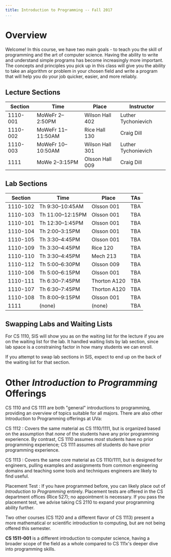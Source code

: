```yaml
---
title: Introduction to Programming -- Fall 2017
...
```


# Overview

Welcome! In this course, we have two main goals - to teach you the skill of programming and the art of computer science. Having the ability to write and understand simple programs has become increasingly more important. The concepts and principles you pick up in this class will give you the ability to take an algorithm or problem in your chosen field and write a program that will help you do your job quicker, easier, and more reliably.

## Lecture Sections

Section |Time             |Place          |Instructor             
--------|-----------------|---------------|-----------------------
1110-001|MoWeFr 2–2:50PM  |Wilson Hall 402|Luther Tychonievich    
1110-002|MoWeFr 11–11:50AM|Rice Hall 130  |Craig Dill
1110-003|MoWeFr 10–10:50AM|Wilson Hall 301|Luther Tychonievich
1111    |MoWe 2–3:15PM    |Olsson Hall 009|Craig Dill             

## Lab Sections

Section |Time            |Place       |TAs
--------|----------------|------------|-----
1110-102|Th 9:30–10:45AM |Olsson 001  |TBA
1110-103|Th 11:00–12:15PM|Olsson 001  |TBA
1110-101|Th 12:30–1:45PM |Olsson 001  |TBA
1110-104|Th 2:00–3:15PM  |Olsson 001  |TBA
1110-105|Th 3:30–4:45PM  |Olsson 001  |TBA
1110-109|Th 3:30–4:45PM  |Rice 120    |TBA
1110-110|Th 3:30–4:45PM  |Mech 213    |TBA
1110-112|Th 5:00–6:30PM  |Olsson 009  |TBA
1110-106|Th 5:00–6:15PM  |Olsson 001  |TBA
1110-111|Th 6:30–7:45PM  |Thorton A120|TBA
1110-107|Th 6:30–7:45PM  |Thorton A120|TBA
1110-108|Th 8:00–9:15PM  |Olsson 001  |TBA
1111    |(none)          |(none)      |TBA

## Swapping Labs and Waiting Lists

For CS 1110, SIS will show you as on the waiting list for the lecture if you are on the waiting list for the lab.
It handled waiting lists by lab section, since lab space is a constraining factor in how many students we can enroll.

If you attempt to swap lab sections in SIS, expect to end up on the back of the waiting list for that section.

# Other *Introduction to Programming* Offerings

CS 1110 and CS 1111 are both "general" introductions to programming, providing an overview of topics suitable for all majors.
There are also other Introduction to Programming offerings at UVa:

CS 1112
:   Covers the same material as CS 1110/1111,
    but is organized based on the assumption that *none* of the students have any prior programming experience.
    By contrast, CS 1110 assumes *most* students have no prior programming experience;
    CS 1111 assumes *all* students do have prior programming experience.

CS 1113
:   Covers the same core material as CS 1110/1111, but is designed for engineers,
    pulling examples and assignments from common engineering domains
    and teaching some tools and techniques engineers are likely to find useful.

Placement Test
:   If you have programmed before, you can likely place out of *Introduction to Programming* entirely.
    Placement tests are offered in the CS department offices (Rice 527); no appointment is necessary.
    If you pass the placement test, we advise taking CS 2110 to expand your programming ability further.

Two other courses (CS 1120 and a different flavor of CS 1113) present a more mathematical or scientific introduction to computing, but are not being offered this semester.

**CS 1511-001** is a different introduction to computer science, having a broader scope of the field as a whole compared to CS 111x's deeper dive into programming skills.
